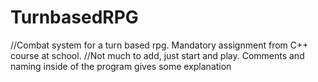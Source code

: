 # TurnbasedRPG
//Combat system for a turn based rpg. Mandatory assignment from C++ course at school.
//Not much to add, just start and play. Comments and naming inside of the program gives some explanation 

